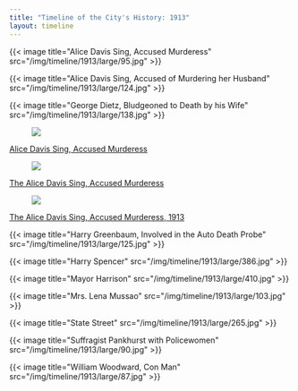 ```yaml
---
title: "Timeline of the City's History: 1913"
layout: timeline
---
```


{{< image title="Alice Davis Sing, Accused Murderess" src="/img/timeline/1913/large/95.jpg" >}}

{{< image title="Alice Davis Sing, Accused of Murdering her Husband" src="/img/timeline/1913/large/124.jpg" >}}

{{< image title="George Dietz, Bludgeoned to Death by his Wife" src="/img/timeline/1913/large/138.jpg" >}}
<div class="tile is-ancestor">
  <div class="tile is-parent">
    <article class="tile is-child box">
        <a href="/historical/timeline/1913/95" title="Alice Davis Sing, Accused Murderess">
            <figure class="image is-128x128">
                <img src="/img/timeline/1913/large/95.jpg">
            </figure>
            <div class="content">
                <p>Alice Davis Sing, Accused Murderess</p>
            </div>
        </a>
    </article>
  </div>
  <div class="tile is-parent">
    <article class="tile is-child box">
        <a href="/historical/timeline/1913/234" title="The Alice Davis Sing, Accused Murderess">
            <figure class="image is-128x128">
                <img src="/img/timeline/1913/small/234.jpg">
            </figure>
            <div class="content">
                <p>The Alice Davis Sing, Accused Murderess</p>
            </div>    
        </a>
    </article>
  </div>
  <div class="tile is-parent">
    <article class="tile is-child box">
        <a href="/historical/timeline/1913/231" title="The Alice Davis Sing, Accused Murderess, 1913">
            <figure class="image is-128x128">
                <img src="/img/timeline/1913/small/231.jpg">
            </figure>
            <div class="content">
                <p>The Alice Davis Sing, Accused Murderess, 1913</p>
            </div>  
        </a>  
    </article>
  </div>
</div>
{{< image title="Harry Greenbaum, Involved in the Auto Death Probe" src="/img/timeline/1913/large/125.jpg" >}}

{{< image title="Harry Spencer" src="/img/timeline/1913/large/386.jpg" >}}

{{< image title="Mayor Harrison" src="/img/timeline/1913/large/410.jpg" >}}

{{< image title="Mrs. Lena Mussao" src="/img/timeline/1913/large/103.jpg" >}}

{{< image title="State Street" src="/img/timeline/1913/large/265.jpg" >}}

{{< image title="Suffragist Pankhurst with Policewomen" src="/img/timeline/1913/large/90.jpg" >}}

{{< image title="William Woodward, Con Man" src="/img/timeline/1913/large/87.jpg" >}}
